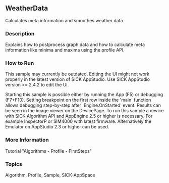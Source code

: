 ## WeatherData

Calculates meta information and smoothes weather data

### Description

Explains how to postprocess graph data and how to calculate meta information
like minima and maxima using the profile API.

### How to Run

This sample may currently be outdated.
Editing the UI might not work properly in the latest version of SICK AppStudio. Use SICK AppStudio version <= 2.4.2 to edit the UI.

Starting this sample is possible either by running the App (F5) or
debugging (F7+F10). Setting breakpoint on the first row inside the 'main'
function allows debugging step-by-step after 'Engine.OnStarted' event.
Results can be seen in the image viewer on the DevicePage.
To run this sample a device with SICK Algorithm API and AppEngine 2.5 or higher is necessary.
For example InspectorP or SIM4000 with latest firmware. Alternatively the
Emulator on AppStudio 2.3 or higher can be used.

### More Information

Tutorial "Algorithms - Profile - FirstSteps"

### Topics

Algorithm, Profile, Sample, SICK-AppSpace
